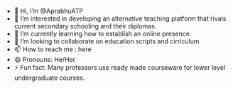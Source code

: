 - 👋 Hi, I’m @AprabhuATP
- 👀 I’m interested in developing an alternative teaching platform that rivals current secondary schooling and their diplomas. 
- 🌱 I’m currently learning how to establish an online presence.
- 💞️ I’m looking to collaborate on education scripts and cirriculum
- 📫 How to reach me : here 
- 😄 Pronouns: He/Her
- ⚡ Fun fact: Many professors use ready made courseware for lower level undergraduate courses.

<!---
AprabhuATP/AprabhuATP is a ✨ special ✨ repository because its `README.md` (this file) appears on your GitHub profile.
You can click the Preview link to take a look at your changes.
--->
